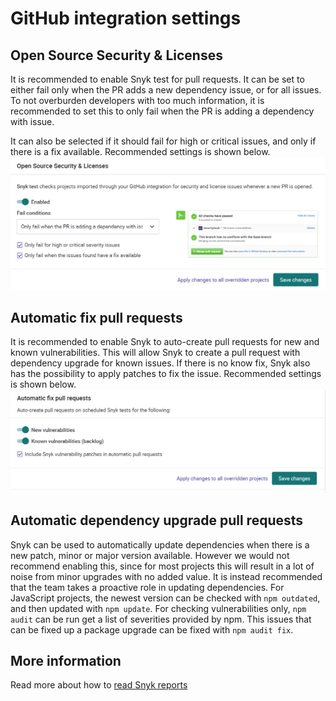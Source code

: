 # GitHub integration settings

## Open Source Security & Licenses
It is recommended to enable Snyk test for pull requests. It can be set to either
fail only when the PR adds a new dependency issue, or for all issues. To not overburden
developers with too much information, it is recommended to set this to only fail
when the PR is adding a dependency with issue.

It can also be selected if it should fail for high or critical issues, and only if
there is a fix available. Recommended settings is shown below.
![Open source PR scanning](./images/open-source-pr-scanning.png)

## Automatic fix pull requests
It is recommended to enable Snyk to auto-create pull requests for new and known
vulnerabilities. This will allow Snyk to create a pull request with dependency
upgrade for known issues. If there is no know fix, Snyk also has the possibility
to apply patches to fix the issue. Recommended settings is shown below.
![Automatically fix pull requests](./images/automatic-fix-pull-requests.png)

## Automatic dependency upgrade pull requests
Snyk can be used to automatically update dependencies when there is a new patch,
minor or major version available. However we would not recommend enabling this,
since for most projects this will result in a lot of noise from minor upgrades
with no added value. It is instead recommended that the team takes a
proactive role in updating dependencies. For JavaScript projects, the newest
version can be checked with `npm outdated`, and then updated with `npm update`.
For checking vulnerabilities only, `npm audit` can be run get a list of
severities provided by npm. This issues that can be fixed up a package upgrade
can be fixed with `npm audit fix`.

## More information
Read more about how to [read Snyk reports](snyk_reading_reports.md)
